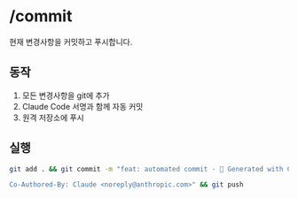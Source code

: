 # /commit

현재 변경사항을 커밋하고 푸시합니다.

## 동작
1. 모든 변경사항을 git에 추가
2. Claude Code 서명과 함께 자동 커밋
3. 원격 저장소에 푸시

## 실행
```bash
git add . && git commit -m "feat: automated commit - 🤖 Generated with Claude Code

Co-Authored-By: Claude <noreply@anthropic.com>" && git push
```